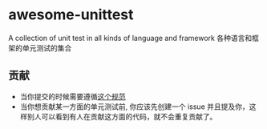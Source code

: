 # awesome-unittest

A collection of unit test in all kinds of language and framework
各种语言和框架的单元测试的集合

## 贡献

- 当你提交的时候需要遵循[这个规范](https://github.com/guzhongren/CodeRule/blob/master/02.VersionControlCommit.md)
- 当你想贡献某一方面的单元测试前, 你应该先创建一个 issue 并且提及你，这样别人可以看到有人在贡献这方面的代码，就不会重复贡献了。
